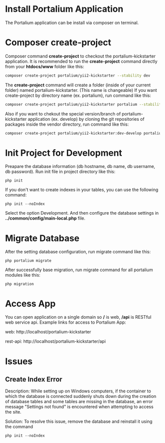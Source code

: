 # Install Portalium Application
The Portalium application can be install via composer on terminal.

# Composer create-project
Composer command **create-project** to checkout the portalium-kickstarter application. It is recommended
to run the **create-project** command directly from your **htdocs/www** folder like this:

```bash
composer create-project portalium/yii2-kickstarter --stability dev
```
The **create-project** command will create a folder (inside of your current folder) named portalium-kickstarter. (This name is changeable) If you want create-project by directory name (ex. portalium), run command like this:
```bash
composer create-project portalium/yii2-kickstarter portalium --stability dev
```
Also if you want to chekout the special version/branch of portalium-kickstarter application (ex. develop) by cloning the git repositories of packages inside the vendor directory, run command like this:
```bash
composer create-project portalium/yii2-kickstarter:dev-develop portalium  --prefer-source --stability dev
```

# Init Project for Development
Preapare the database information (db hostname, db name, db username, db password). Run init file in project directory like this:
```
php init
```
If you don't want to create indexes in your tables, you can use the following command:
```
php init --noIndex
```
Select the option Development. And then configure the database settings in **../common/config/main-local.php** file.

# Migrate Database
After the setting database configuration, run migrate command like this:
```
php portalium migrate
```
After successfully base migration, run migrate command for all portalium modules like this:
```
php migration
```

# Access App
You can open application on a single domain so **/** is web, **/api** is RESTful web service api. Example links for access to Portalium App:

web: http://localhost/portalium-kickstarter

rest-api: http://localhost/portalium-kickstarter/api

# Issues
## Create Index Error
Description: While setting up on Windows computers, if the container to which the database is connected suddenly shuts down during the creation of database tables and some tables are missing in the database, an error message "Settings not found" is encountered when attempting to access the site.

Solution: To resolve this issue, remove the database and reinstall it using the command 
```
php init --noIndex
```
